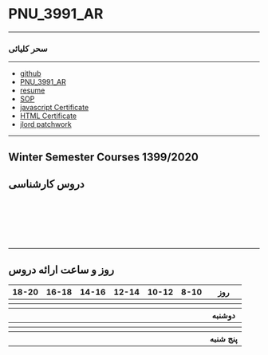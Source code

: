 # PNU_3991_AR
---------
### سحر کلیائی
 
---
- [github](https://github.com/mim-saharkolyayi)
- [PNU_3991_AR](https://github.com/mim-saharkolyayi/PNU_3991_AR/)
- [resume](https://mim-saharkolyayi.github.io/saharkolyayi-fa.github.io/)
- [SOP](https://mim-saharkolyayi.github.io/SOP/) 
- [javascript Certificate](js.pdf)
- [HTML Certificate](html.pdf)
- [jlord patchwork]()
  
------------------

## Winter Semester Courses 1399/2020

## دروس کارشناسی

<br>
<br>
<br>
<br>
<br>

--------------

## روز و ساعت ارائه دروس

<table style="width:100%">
  <tr>
    <th>18-20</th>
    <th>16-18</th>
    <th>14-16</th>
    <th>12-14</th>
    <th>10-12</th>
    <th>8-10</th>
    <th>روز</th>
  </tr>
  <tr>
    <th></th>
    <th></th>
    <th></th>
    <th></th>
    <th></th>
    <th></th>
    <th></th>
  </tr>
   <tr>
    <th></th>
    <th></th>
    <th></th>
    <th></th>
    <th></th>
    <th></th>
    <th></th>
  </tr>
   <tr>
     <th></th>
     <th></th>
     <th></th>
     <th></th>
     <th></th>
     <th></th>   
    <th>دوشنبه</th>
  </tr>
   <tr>
    <th></th>
    <th></th>
    <th></th>
    <th></th>
    <th></th>
    <th></th>
    <th></th>
  </tr>
   <tr>
    <th></th>
    <th></th>
    <th></th>
    <th></th>
    <th></th>
    <th></th>
    <th></th>
  </tr>
   <tr>
    <th></th>
    <th></th>
    <th></th>
    <th></th>
    <th></th>
    <th></th>
    <th>پنج شنبه</th>
  </tr>
</table>
